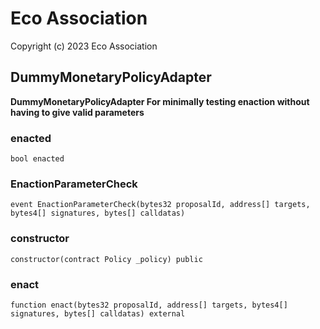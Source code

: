 # Eco Association

Copyright (c) 2023 Eco Association

## DummyMonetaryPolicyAdapter

**DummyMonetaryPolicyAdapter
For minimally testing enaction without having to give valid parameters**

### enacted

  ```solidity
  bool enacted
  ```

### EnactionParameterCheck

  ```solidity
  event EnactionParameterCheck(bytes32 proposalId, address[] targets, bytes4[] signatures, bytes[] calldatas)
  ```

### constructor

  ```solidity
  constructor(contract Policy _policy) public
  ```

### enact

  ```solidity
  function enact(bytes32 proposalId, address[] targets, bytes4[] signatures, bytes[] calldatas) external
  ```

